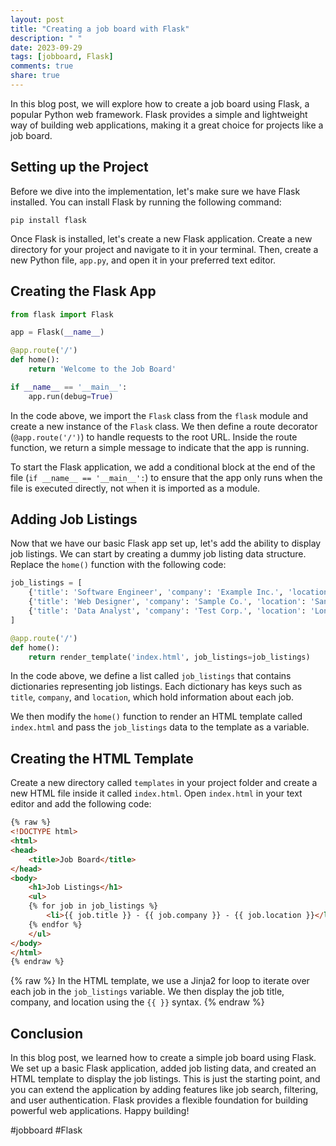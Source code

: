 ```yaml
---
layout: post
title: "Creating a job board with Flask"
description: " "
date: 2023-09-29
tags: [jobboard, Flask]
comments: true
share: true
---
```


In this blog post, we will explore how to create a job board using Flask, a popular Python web framework. Flask provides a simple and lightweight way of building web applications, making it a great choice for projects like a job board.

## Setting up the Project

Before we dive into the implementation, let's make sure we have Flask installed. You can install Flask by running the following command:

```
pip install flask
```

Once Flask is installed, let's create a new Flask application. Create a new directory for your project and navigate to it in your terminal. Then, create a new Python file, `app.py`, and open it in your preferred text editor.

## Creating the Flask App

```python
from flask import Flask

app = Flask(__name__)

@app.route('/')
def home():
    return 'Welcome to the Job Board'

if __name__ == '__main__':
    app.run(debug=True)
```

In the code above, we import the `Flask` class from the `flask` module and create a new instance of the `Flask` class. We then define a route decorator (`@app.route('/')`) to handle requests to the root URL. Inside the route function, we return a simple message to indicate that the app is running.

To start the Flask application, we add a conditional block at the end of the file (`if __name__ == '__main__':`) to ensure that the app only runs when the file is executed directly, not when it is imported as a module.

## Adding Job Listings

Now that we have our basic Flask app set up, let's add the ability to display job listings. We can start by creating a dummy job listing data structure. Replace the `home()` function with the following code:

```python
job_listings = [
    {'title': 'Software Engineer', 'company': 'Example Inc.', 'location': 'New York'},
    {'title': 'Web Designer', 'company': 'Sample Co.', 'location': 'San Francisco'},
    {'title': 'Data Analyst', 'company': 'Test Corp.', 'location': 'London'},
]

@app.route('/')
def home():
    return render_template('index.html', job_listings=job_listings)
```

In the code above, we define a list called `job_listings` that contains dictionaries representing job listings. Each dictionary has keys such as `title`, `company`, and `location`, which hold information about each job.

We then modify the `home()` function to render an HTML template called `index.html` and pass the `job_listings` data to the template as a variable.

## Creating the HTML Template

Create a new directory called `templates` in your project folder and create a new HTML file inside it called `index.html`. Open `index.html` in your text editor and add the following code:

```html
{% raw %}
<!DOCTYPE html>
<html>
<head>
    <title>Job Board</title>
</head>
<body>
    <h1>Job Listings</h1>
    <ul>
    {% for job in job_listings %}
        <li>{{ job.title }} - {{ job.company }} - {{ job.location }}</li>
    {% endfor %}
    </ul>
</body>
</html>
{% endraw %}
```
{% raw %}
In the HTML template, we use a Jinja2 for loop to iterate over each job in the `job_listings` variable. We then display the job title, company, and location using the `{{ }}` syntax.
{% endraw %}
## Conclusion

In this blog post, we learned how to create a simple job board using Flask. We set up a basic Flask application, added job listing data, and created an HTML template to display the job listings. This is just the starting point, and you can extend the application by adding features like job search, filtering, and user authentication. Flask provides a flexible foundation for building powerful web applications. Happy building!

#jobboard #Flask